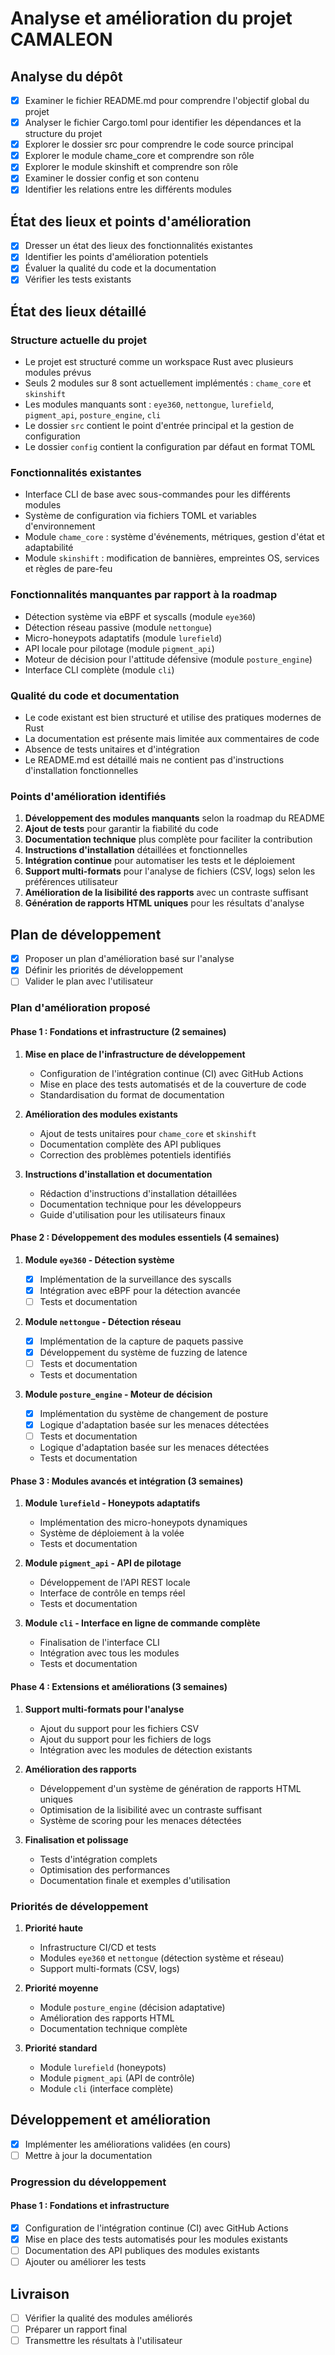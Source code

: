 # Analyse et amélioration du projet CAMALEON

## Analyse du dépôt
- [x] Examiner le fichier README.md pour comprendre l'objectif global du projet
- [x] Analyser le fichier Cargo.toml pour identifier les dépendances et la structure du projet
- [x] Explorer le dossier src pour comprendre le code source principal
- [x] Explorer le module chame_core et comprendre son rôle
- [x] Explorer le module skinshift et comprendre son rôle
- [x] Examiner le dossier config et son contenu
- [x] Identifier les relations entre les différents modules

## État des lieux et points d'amélioration
- [x] Dresser un état des lieux des fonctionnalités existantes
- [x] Identifier les points d'amélioration potentiels
- [x] Évaluer la qualité du code et la documentation
- [x] Vérifier les tests existants

## État des lieux détaillé

### Structure actuelle du projet
- Le projet est structuré comme un workspace Rust avec plusieurs modules prévus
- Seuls 2 modules sur 8 sont actuellement implémentés : `chame_core` et `skinshift`
- Les modules manquants sont : `eye360`, `nettongue`, `lurefield`, `pigment_api`, `posture_engine`, `cli`
- Le dossier `src` contient le point d'entrée principal et la gestion de configuration
- Le dossier `config` contient la configuration par défaut en format TOML

### Fonctionnalités existantes
- Interface CLI de base avec sous-commandes pour les différents modules
- Système de configuration via fichiers TOML et variables d'environnement
- Module `chame_core` : système d'événements, métriques, gestion d'état et adaptabilité
- Module `skinshift` : modification de bannières, empreintes OS, services et règles de pare-feu

### Fonctionnalités manquantes par rapport à la roadmap
- Détection système via eBPF et syscalls (module `eye360`)
- Détection réseau passive (module `nettongue`)
- Micro-honeypots adaptatifs (module `lurefield`)
- API locale pour pilotage (module `pigment_api`)
- Moteur de décision pour l'attitude défensive (module `posture_engine`)
- Interface CLI complète (module `cli`)

### Qualité du code et documentation
- Le code existant est bien structuré et utilise des pratiques modernes de Rust
- La documentation est présente mais limitée aux commentaires de code
- Absence de tests unitaires et d'intégration
- Le README.md est détaillé mais ne contient pas d'instructions d'installation fonctionnelles

### Points d'amélioration identifiés
1. **Développement des modules manquants** selon la roadmap du README
2. **Ajout de tests** pour garantir la fiabilité du code
3. **Documentation technique** plus complète pour faciliter la contribution
4. **Instructions d'installation** détaillées et fonctionnelles
5. **Intégration continue** pour automatiser les tests et le déploiement
6. **Support multi-formats** pour l'analyse de fichiers (CSV, logs) selon les préférences utilisateur
7. **Amélioration de la lisibilité des rapports** avec un contraste suffisant
8. **Génération de rapports HTML uniques** pour les résultats d'analyse

## Plan de développement
- [x] Proposer un plan d'amélioration basé sur l'analyse
- [x] Définir les priorités de développement
- [ ] Valider le plan avec l'utilisateur

### Plan d'amélioration proposé

#### Phase 1 : Fondations et infrastructure (2 semaines)
1. **Mise en place de l'infrastructure de développement**
   - Configuration de l'intégration continue (CI) avec GitHub Actions
   - Mise en place des tests automatisés et de la couverture de code
   - Standardisation du format de documentation

2. **Amélioration des modules existants**
   - Ajout de tests unitaires pour `chame_core` et `skinshift`
   - Documentation complète des API publiques
   - Correction des problèmes potentiels identifiés

3. **Instructions d'installation et documentation**
   - Rédaction d'instructions d'installation détaillées
   - Documentation technique pour les développeurs
   - Guide d'utilisation pour les utilisateurs finaux

#### Phase 2 : Développement des modules essentiels (4 semaines)
1. **Module `eye360` - Détection système**
   - [x] Implémentation de la surveillance des syscalls
   - [x] Intégration avec eBPF pour la détection avancée
   - [ ] Tests et documentation

2. **Module `nettongue` - Détection réseau**
   - [x] Implémentation de la capture de paquets passive
   - [x] Développement du système de fuzzing de latence
   - [ ] Tests et documentation
   - Tests et documentation

3. **Module `posture_engine` - Moteur de décision**
   - [x] Implémentation du système de changement de posture
   - [x] Logique d'adaptation basée sur les menaces détectées
   - [ ] Tests et documentation
   - Logique d'adaptation basée sur les menaces détectées
   - Tests et documentation

#### Phase 3 : Modules avancés et intégration (3 semaines)
1. **Module `lurefield` - Honeypots adaptatifs**
   - Implémentation des micro-honeypots dynamiques
   - Système de déploiement à la volée
   - Tests et documentation

2. **Module `pigment_api` - API de pilotage**
   - Développement de l'API REST locale
   - Interface de contrôle en temps réel
   - Tests et documentation

3. **Module `cli` - Interface en ligne de commande complète**
   - Finalisation de l'interface CLI
   - Intégration avec tous les modules
   - Tests et documentation

#### Phase 4 : Extensions et améliorations (3 semaines)
1. **Support multi-formats pour l'analyse**
   - Ajout du support pour les fichiers CSV
   - Ajout du support pour les fichiers de logs
   - Intégration avec les modules de détection existants

2. **Amélioration des rapports**
   - Développement d'un système de génération de rapports HTML uniques
   - Optimisation de la lisibilité avec un contraste suffisant
   - Système de scoring pour les menaces détectées

3. **Finalisation et polissage**
   - Tests d'intégration complets
   - Optimisation des performances
   - Documentation finale et exemples d'utilisation

### Priorités de développement

1. **Priorité haute**
   - Infrastructure CI/CD et tests
   - Modules `eye360` et `nettongue` (détection système et réseau)
   - Support multi-formats (CSV, logs)

2. **Priorité moyenne**
   - Module `posture_engine` (décision adaptative)
   - Amélioration des rapports HTML
   - Documentation technique complète

3. **Priorité standard**
   - Module `lurefield` (honeypots)
   - Module `pigment_api` (API de contrôle)
   - Module `cli` (interface complète)

## Développement et amélioration
- [x] Implémenter les améliorations validées (en cours)
- [ ] Mettre à jour la documentation

### Progression du développement

#### Phase 1 : Fondations et infrastructure
- [x] Configuration de l'intégration continue (CI) avec GitHub Actions
- [x] Mise en place des tests automatisés pour les modules existants
- [ ] Documentation des API publiques des modules existants
- [ ] Ajouter ou améliorer les tests

## Livraison
- [ ] Vérifier la qualité des modules améliorés
- [ ] Préparer un rapport final
- [ ] Transmettre les résultats à l'utilisateur
